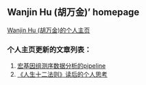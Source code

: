 ## Wanjin Hu (胡万金)’ homepage

[Wanjin Hu (胡万金)的个人主页](https://wanjinhu.github.io)

### 个人主页更新的文章列表：

1. [宏基因组测序数据分析的pipeline](https://wanjinhu.github.io/2023/08/10/pipeline-metagenomic-analysis/)
2. [《人生十二法则》读后的个人思考](https://wanjinhu.github.io/2023/08/30/reading-12rules-for-life/)

